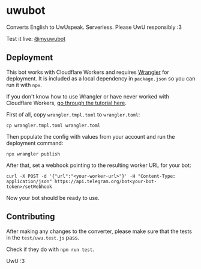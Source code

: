 # uwubot
Converts English to UwUspeak. Serverless. Please UwU responsibly :3

Test it live: [@myuwubot](https://t.me/myuwubot)

## Deployment

This bot works with Cloudflare Workers and requires [Wrangler][0] for deployment.
It is included as a local dependency in `package.json` so you can run it with `npx`.

If you don't know how to use Wrangler or have never worked with Cloudflare Workers, [go through the tutorial here][1].

First of all, copy `wrangler.tmpl.toml` to `wrangler.toml`:

```
cp wrangler.tmpl.toml wrangler.toml
```

Then populate the config with values from your account and run the deployment command:

```
npx wrangler publish
```

After that, set a webhook pointing to the resulting worker URL for your bot:

```
curl -X POST -d '{"url":"<your-worker-url>"}' -H "Content-Type: application/json" https://api.telegram.org/bot<your-bot-token>/setWebhook
```

Now your bot should be ready to use.

## Contributing

After making any changes to the converter, please make sure that the tests in the `test/uwu.test.js` pass.

Check if they do with `npm run test`.

UwU :3

[0]: https://developers.cloudflare.com/workers/cli-wrangler/install-update
[1]: https://developers.cloudflare.com/workers/learning/getting-started
